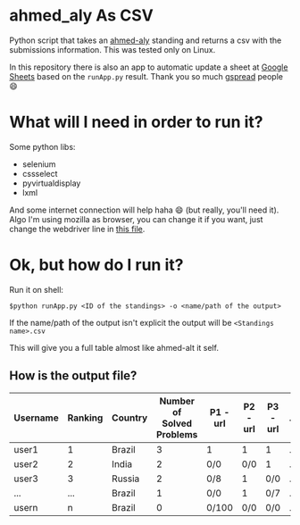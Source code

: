 # ahmed_aly As CSV

Python script that takes an [ahmed-aly](http://ahmed-aly.com/) standing and returns a csv with the submissions information.
This was tested only on Linux.

In this repository there is also an app to automatic update a sheet at [Google Sheets](https://www.google.com/sheets/about/) based on the `runApp.py` result.
Thank you so much [gspread](https://github.com/burnash/gspread) people :smile:

# What will I need in order to run it?

Some python libs:
- selenium
- cssselect
- pyvirtualdisplay
- lxml

And some internet connection will help haha :smile: (but really, you'll need it). Algo I'm using mozilla as browser, you can change it if you want, just change the webdriver line in [this file](https://github.com/mari-linhares/ahmed_aly-as-csv/blob/master/utils/webConnection.py).

# Ok, but how do I run it?

Run it on shell:

`$python runApp.py <ID of the standings> -o <name/path of the output>`

If the name/path of the output isn't explicit the output will be `<Standings name>.csv`

This will give you a full table almost like ahmed-alt it self.

## How is the output file?

Username | Ranking | Country | Number of Solved Problems| P1 - url | P2 - url | P3 - url | ... | PN - url|
-------- | --------| --------| -------------------------| ---------| ---------| ---------| ----| --------|
user1    |    1    |  Brazil |              3           |     1    |     1    |     1    | ... |     0/0 |
user2    |    2    |  India  |              2           |     0/0  |     0/0  |     1    | ... |     1   |
user3    |    3    |  Russia |              2           |     0/8  |     1    |     0/0  | ... |     1   |
...      |    ...  |  Brazil |              1           |     0/0  |     1    |     0/7  | ... |     0/54|
usern    |    n    |  Brazil |              0           |     0/100|     0/0  |     0/0  | ... |     0/0 |

